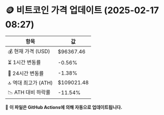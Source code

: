# 🪙 비트코인 가격 업데이트 (2025-02-17 08:27)

| 항목                | 값 |
|--------------------|----------------|
| 💰 현재 가격 (USD) | $96367.46 |
| ⏳ 1시간 변동률    | -0.56% |
| 📆 24시간 변동률   | -1.38% |
| 🔝 역대 최고가 (ATH) | $109021.48 |
| 📉 ATH 대비 하락률 | -11.54% |

🔄 **이 파일은 GitHub Actions에 의해 자동으로 업데이트됩니다.**
